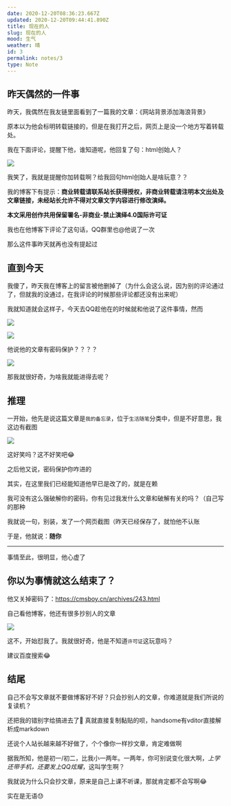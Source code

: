 ```yaml
---
date: 2020-12-20T08:36:23.667Z
updated: 2020-12-20T09:44:41.890Z
title: 现在的人
slug: 现在的人
mood: 生气
weather: 晴
id: 3
permalink: notes/3
type: Note
---
```


## 昨天偶然的一件事

昨天，我偶然在我友链里面看到了一篇我的文章：《网站背景添加海浪背景》

原本以为他会标明转载链接的，但是在我打开之后，网页上是没一个地方写着转载处。

我在下面评论，提醒下他，谁知道呢，他回复了句：html创始人？

![](https://gitee.com/wibus/blog-assets-goo/raw/master/asset-pic/iMac_2020-12-20下午4.11.02.png)

我笑了，我就是提醒你加转载啊？给我回句html创始人是啥玩意？？

我的博客下有提示：**商业转载请联系站长获得授权，非商业转载请注明本文出处及文章链接，未经站长允许不得对文章文字内容进行修改演绎。**

**本文采用创作共用保留署名-非商业-禁止演绎4.0国际许可证**

我也在他博客下评论了这句话，QQ群里也@他说了一次

那么这件事昨天就再也没有提起过

## 直到今天

我傻了，昨天我在博客上的留言被他删掉了（为什么会这么说，因为别的评论通过了，但就我的没通过，在我评论的时候那些评论都还没有出来呢）

我就知道就会这样子，今天去QQ趁他在的时候就和他说了这件事情，然而

![](https://gitee.com/wibus/blog-assets-goo/raw/master/asset-pic/iMac_2020-12-20下午4.18.54.png)

![](https://gitee.com/wibus/blog-assets-goo/raw/master/asset-pic/iMac_2020-12-20下午4.19.01.png)

他说他的文章有密码保护？？？？

![](https://gitee.com/wibus/blog-assets-goo/raw/master/asset-pic/QQ20201220-143449@2x.png)

那我就很好奇，为啥我就能进得去呢？

## 推理

一开始，他先是说这篇文章是`我的备忘录`，位于`生活随笔`分类中，但是不好意思，我这边有截图

![](https://gitee.com/wibus/blog-assets-goo/raw/master/asset-pic/EB151ACCD13AB81DBD4F2DE79D3473E0.png)

这好笑吗？这不好笑吧😂

之后他又说，密码保护你咋进的

其实，在这里我们已经能知道他早已是改了的，就是在赖

我可没有这么强破解你的密码，你有见过我发什么文章和破解有关的吗？（自己写的那种

我就说一句，别装，发了一个网页截图（昨天已经保存了，就怕他不认账

于是，他就说：**随你**

---

事情至此，很明显，他心虚了

## 你以为事情就这么结束了？

他又关掉密码了：https://cmsboy.cn/archives/243.html

自己看他博客，他还有很多抄别人的文章

![](https://gitee.com/wibus/blog-assets-goo/raw/master/asset-pic/iMac_2020-12-20下午5.04.36.png)

这不，开始怼我了。我就很好奇，他是不知道`许可证`这玩意吗？

建议百度搜索😂

## 结尾

自己不会写文章就不要做博客好不好？只会抄别人的文章，你难道就是我们所说的复读机？

还把我的错别字给搞进去了🤨 真就直接复制黏贴的呗，handsome有vditor直接解析成markdown

还说个人站长越来越不好做了，个个像你一样抄文章，肯定难做啊

据我所知，他是初一/初二，比我小一两年。一两年，你可别说变化很大啊，*上学还带手机，还要发上QQ炫耀*，这叫学生啊？

我就说为什么只会抄文章，原来是自己上课不听课，那就肯定都不会写啊😂

实在是无语😓